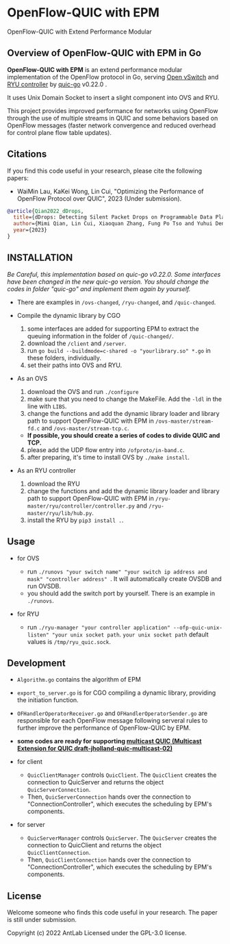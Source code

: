 # OpenFlow-QUIC with EPM
OpenFlow-QUIC with Extend Performance Modular

## Overview of OpenFlow-QUIC with EPM in Go
**OpenFlow-QUIC with EPM** is an extend performance modular implementation of the OpenFlow protocol in Go, serving [Open vSwitch](https://www.openvswitch.org/) and [RYU controller](https://github.com/faucetsdn/ryu) by [quic-go](https://github.com/lucas-clemente/quic-go) v0.22.0 . 

It uses Unix Domain Socket to insert a slight component into OVS and RYU. 

This project provides improved performance for networks using OpenFlow through the use of multiple streams in QUIC and some behaviors based on OpenFlow messages (faster network convergence and reduced overhead for control plane flow table updates).

## Citations

If you find this code useful in your research, please cite the following papers:

* WaiMin Lau, KaKei Wong, Lin Cui, "Optimizing the Performance of OpenFlow Protocol over QUIC", 2023 (Under submission).
```bibtex
@article{Qian2022_dDrops,
  title={dDrops: Detecting Silent Packet Drops on Programmable Data Plane},
  author={Mimi Qian, Lin Cui, Xiaoquan Zhang, Fung Po Tso and Yuhui Deng},
  year={2023}
}
```

## INSTALLATION
*Be Careful, this implementation based on quic-go v0.22.0. Some interfaces have been changed in the new quic-go version. You should change the codes in folder "quic-go" and implement them again by yourself.*

- There are examples in ```/ovs-changed```, ```/ryu-changed```, and ```/quic-changed```.

- Compile the dynamic library by CGO
    1. some interfaces are added for supporting EPM to extract the queuing information in the folder of ```/quic-changed/```. 
    2. download the ```/client``` and ```/server```.
    3. run ```go build --buildmode=c-shared -o "yourlibrary.so" *.go``` in these folders, individually.
    4. set their paths into OVS and RYU.

- As an OVS 
    1. download the OVS and run ```./configure```
    2. make sure that you need to change the MakeFile. Add the ```-ldl``` in the line with ```LIBS```. 
    3. change the functions and add the dynamic library loader and library path to support OpenFlow-QUIC with EPM in ```/ovs-master/stream-fd.c``` and ```/ovs-master/stream-tcp.c```. 
    - **If possible, you should create a series of codes to divide QUIC and TCP.**
    4. please add the UDP flow entry into ```/ofproto/in-band.c```.
    5. after preparing, it's time to install OVS by ```./make install```.
    

- As an RYU controller
    1. download the RYU
    2. change the functions and add the dynamic library loader and library path to support OpenFlow-QUIC with EPM in ```/ryu-master/ryu/controller/controller.py``` and ```/ryu-master/ryu/lib/hub.py```. 
    3. install the RYU by ```pip3 install .```.

## Usage
- for OVS
  - run ```./runovs "your switch name" "your switch ip address and mask" "controller address" ```. It will automatically create OVSDB and run OVSDB.
  - you should add the switch port by yourself. There is an example in ```./runovs```.

- for RYU
  - run ```./ryu-manager "your controller application" --ofp-quic-unix-listen" "your unix socket path```. ```your unix socket path``` default values is ```/tmp/ryu_quic.sock```.

## Development
- ```Algorithm.go``` contains the algorithm of EPM
- ```export_to_server.go``` is for CGO compiling a dynamic library, providing the initiation function.
- ```OFHandlerOperatorReceiver.go``` and ```OFHandlerOperatorSender.go``` are responsible for each OpenFlow message following serveral rules to further improve the performance of OpenFlow-QUIC by EPM.
- **some codes are ready for supporting [multicast QUIC (Multicast Extension for QUIC draft-jholland-quic-multicast-02)](https://datatracker.ietf.org/doc/draft-jholland-quic-multicast/)**

- for client
  - ```QuicClientManager``` controls ```QuicClient```. The ```QuicClient``` creates the connection to QuicServer and returns the object ```QuicServerConnection```.
  - Then, ```QuicServerConnection``` hands over the connection to "ConnectionController", which executes the scheduling by EPM's components.

- for server
  - ```QuicServerManager``` controls ```QuicServer```. The ```QuicServer``` creates the connection to QuicClient and returns the object ```QuicClientConnection```.
  - Then, ```QuicClientConnection``` hands over the connection to "ConnectionController", which executes the scheduling by EPM's components.



## License
Welcome someone who finds this code useful in your research.
The paper is still under submission.

Copyright (c) 2022 AntLab
Licensed under the GPL-3.0 license.
